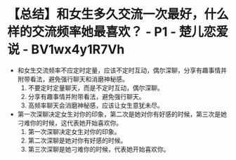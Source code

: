# 【总结】和女生多久交流一次最好，什么样的交流频率她最喜欢？ - P1 - 楚儿恋爱说 - BV1wx4y1R7Vh

-   和女生交流频率不应定时定量，应该不定时互动，偶尔深聊，分享有趣事情并附带看法，避免强行聊天和消磨神秘感。
    1.  不要定时定量聊天，而是不定时互动，偶尔深聊。
    2.  分享有趣事情并附带看法，避免强行聊天。
    3.  高频率聊天会消磨神秘感，应该让女生意犹未尽。
-   第一次深聊决定女生对你的印象，第二次是她对你有好感的时候，第三次是她刁难你的时候，这代表她开始喜欢你。
    1.  第一次深聊决定女生对你的印象。
    2.  第二次深聊是她对你有好感的时候。
    3.  第三次深聊是她刁难你的时候，代表她开始喜欢你。
